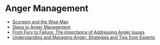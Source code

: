 # Anger Management
- [Scorpion and the Wise Man](https://jyotirgamya.org/article/scorpion-wise-man/)
- [Steps to Anger Management](https://jyotirgamya.org/article/steps-anger-management/)
- [From Fury to Failure: The importance of Addressing Anger Issues](https://jyotirgamya.org/article/address-anger-issue/)
- [Understanding and Managing Anger: Strategies and Tips from Experts](https://jyotirgamya.org/article/understanding-managing-anger/)
